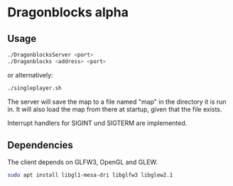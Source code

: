 # Dragonblocks alpha

## Usage
```bash
./DragonblocksServer <port>
./Dragonblocks <address> <port>
```

or alternatively:

```bash
./singleplayer.sh
```

The server will save the map to a file named "map" in the directory it is run in. It will also load the map from there at startup, given that the file exists.

Interrupt handlers for SIGINT und SIGTERM are implemented.

## Dependencies

The client depends on GLFW3, OpenGL and GLEW.

```bash
sudo apt install libgl1-mesa-dri libglfw3 libglew2.1
```
